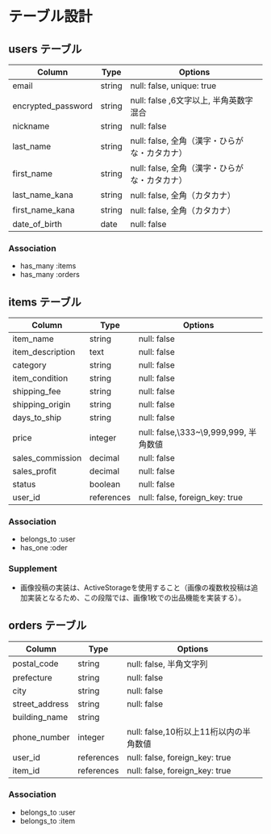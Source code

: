 # テーブル設計

## users テーブル

| Column             | Type   | Options     |
| ------------------ | ------ | ----------- |
| email              | string | null: false, unique: true |
| encrypted_password | string | null: false ,6文字以上, 半角英数字混合|
| nickname           | string | null: false |
| last_name          | string | null: false, 全角（漢字・ひらがな・カタカナ）|
| first_name         | string | null: false, 全角（漢字・ひらがな・カタカナ）|
| last_name_kana     | string | null: false, 全角（カタカナ）|
| first_name_kana    | string | null: false, 全角（カタカナ）|
| date_of_birth      | date   | null: false |

### Association
- has_many :items
- has_many :orders


## items テーブル

| Column           | Type       | Options     |
| ---------------- | ---------- | ----------- |
| item_name        | string     | null: false |
| item_description | text       | null: false |
| category         | string     | null: false |
| item_condition   | string     | null: false |
| shipping_fee     | string     | null: false |
| shipping_origin  | string     | null: false |
| days_to_ship     | string     | null: false |
| price            | integer    | null: false,\333~\9,999,999, 半角数値 |
| sales_commission | decimal    | null: false |
| sales_profit     | decimal    | null: false |
| status           | boolean    | null: false |
| user_id          | references | null: false, foreign_key: true |

### Association
- belongs_to :user
- has_one :oder

### Supplement
- 画像投稿の実装は、ActiveStorageを使用すること（画像の複数枚投稿は追加実装となるため、この段階では、画像1枚での出品機能を実装する）。



## orders テーブル

| Column         | Type       | Options                              |
| -------------- | ---------- | ------------------------------------ |
| postal_code    | string     | null: false, 半角文字列              |
| prefecture     | string     | null: false                          |
| city           | string     | null: false                          |
| street_address | string     | null: false                          |
| building_name  | string     |                                      |
| phone_number   | integer    | null: false,10桁以上11桁以内の半角数値|
| user_id        | references | null: false, foreign_key: true       |
| item_id        | references | null: false, foreign_key: true       |

### Association
- belongs_to :user
- belongs_to :item
